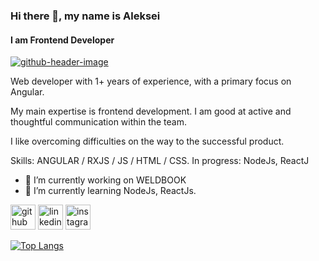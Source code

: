 ### Hi there 👋, my name is Aleksei
#### I am Frontend Developer 
<a href="https://ibb.co/GHz2ZtL"><img src="https://i.ibb.co/jJnMCW2/github-header-image.png" alt="github-header-image" border="0"></a>

 Web developer with 1+ years of experience, with a primary focus on Angular.

My main expertise is frontend development. I am good at active and thoughtful communication within the team.

I like overcoming difficulties on the way to the successful product.

Skills: ANGULAR / RXJS / JS / HTML / CSS. In progress: NodeJs, ReactJ

- 🔭 I’m currently working on WELDBOOK 
- 🌱 I’m currently learning NodeJs, ReactJs. 


[<img src='https://cdn.jsdelivr.net/npm/simple-icons@3.0.1/icons/github.svg' alt='github' height='40'>](https://github.com/23Boom23)  [<img src='https://cdn.jsdelivr.net/npm/simple-icons@3.0.1/icons/linkedin.svg' alt='linkedin' height='40'>]([www.linkedin.com/in/aleksei-harus/](https://www.linkedin.com/in/aleksei-harus/))  [<img src='https://cdn.jsdelivr.net/npm/simple-icons@3.0.1/icons/instagram.svg' alt='instagram' height='40'>](https://www.instagram.com/aleksei_garus/)  

[![Top Langs](https://github-readme-stats.vercel.app/api/top-langs/?username=23Boom23)](https://github.com/anuraghazra/github-readme-stats)

